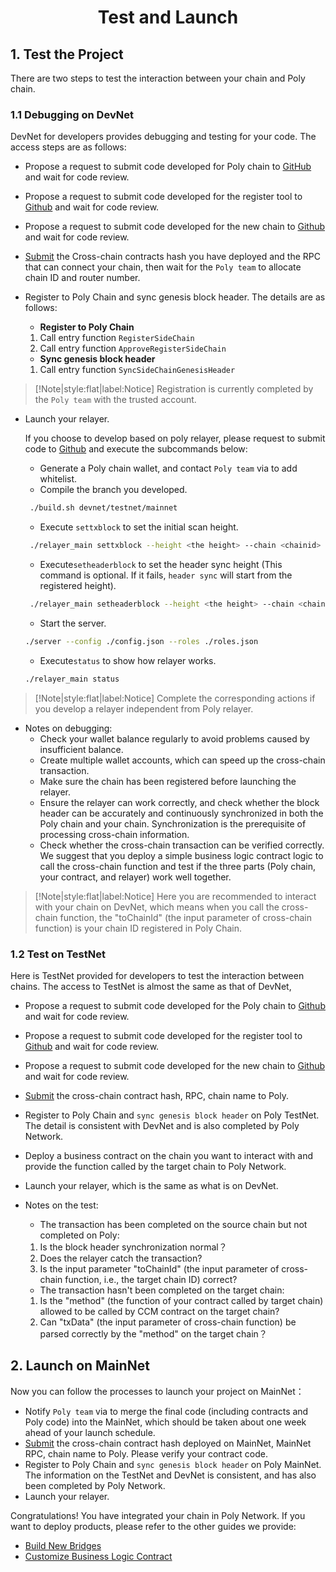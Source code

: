 <h1 align="center">Test and Launch</h1>


## 1. Test the Project

There are two steps to test the interaction between your chain and Poly chain.

### 1.1 Debugging on DevNet
DevNet for developers provides debugging and testing for your code. The access steps are as follows:

- Propose a request to submit code developed for Poly chain to [GitHub](https://github.com/polynetwork/poly.git ) and wait for code review.
- Propose a request to submit code developed for the register tool to [Github](https://github.com/polynetwork/poly-io-test.git) and wait for code review.
- Propose a request to submit code developed for the new chain to [Github](https://github.com/polynetwork/eth-contracts) and wait for code review.
- [Submit](https://docs.google.com/forms/d/e/1FAIpQLScJrZSANf3s7rTJ1BPTE8c6sUU55B1mtBGXe3YCY84i26R1UQ/viewform) the Cross-chain contracts hash you have deployed and the RPC that can connect your chain, then wait for the `Poly team` to allocate chain ID and router number.
- Register to Poly Chain and sync genesis block header. The details are as follows:

  - **Register to Poly Chain**
  1. Call entry function `RegisterSideChain`
  2. Call entry function `ApproveRegisterSideChain`
  - **Sync genesis block header**
  1. Call entry function `SyncSideChainGenesisHeader`

> [!Note|style:flat|label:Notice]
> Registration is currently completed by the `Poly team` with the trusted account.

- Launch your relayer.

  If you choose to develop based on poly relayer, please request to submit code to [Github](https://github.com/polynetwork/poly-relayer) and execute the subcommands below:
  - Generate a Poly chain wallet, and contact `Poly team` via <a class="fab fa-discord" href= "https://discord.com/invite/y6MuEnq"></a> to add whitelist.
  - Compile the branch you developed.
  ```bash
   ./build.sh devnet/testnet/mainnet
  ```
  - Execute `settxblock` to set the initial scan height.
  ```bash
   ./relayer_main settxblock --height <the height> --chain <chainid>
  ```
  - Execute`setheaderblock` to set the header sync height (This command is optional. If it fails, `header sync` will start from the registered height).
  ```bash
   ./relayer_main setheaderblock --height <the height> --chain <chainid>
  ```
  - Start the server.
  ```bash
  ./server --config ./config.json --roles ./roles.json
  ```
  - Execute`status` to show how relayer works.
  ```bash
  ./relayer_main status
  ```

> [!Note|style:flat|label:Notice]
> Complete the corresponding actions if you develop a relayer independent from Poly relayer.

- Notes on debugging:
  - Check your wallet balance regularly to avoid problems caused by insufficient balance.
  - Create multiple wallet accounts, which can speed up the cross-chain transaction.
  - Make sure the chain has been registered before launching the relayer.
  - Ensure the relayer can work correctly, and check whether the block header can be accurately and continuously synchronized in both the Poly chain and your chain. Synchronization is the prerequisite of processing cross-chain information.
  - Check whether the cross-chain transaction can be verified correctly. We suggest that you deploy a simple business logic contract logic to call the cross-chain function and test if the three parts (Poly chain, your contract, and relayer) work well together.

> [!Note|style:flat|label:Notice]
> Here you are recommended to interact with your chain on DevNet, which means when you call the cross-chain function,
> the "toChainId" (the input parameter of cross-chain function) is your chain ID registered in Poly Chain.

### 1.2 Test on TestNet
Here is TestNet provided for developers to test the interaction between chains. The access to TestNet is almost the same as that of DevNet,
- Propose a request to submit code developed for the Poly chain to [Github ](https://github.com/polynetwork/poly.git )and wait for code review.
- Propose a request to submit code developed for the register tool to [Github](https://github.com/polynetwork/poly-io-test.git) and wait for code review.
- Propose a request to submit code developed for the new chain to [Github](https://github.com/polynetwork/eth-contracts.git) and wait for code review.
- [Submit](https://docs.google.com/forms/d/e/1FAIpQLSeRwJPk1_s94Ex92IdnFkdtJQQC8Mc2CUhvXX-MNzeCWHk6zA/viewform) the cross-chain contract hash, RPC, chain name to Poly.
- Register to Poly Chain and `sync genesis block header` on Poly TestNet. The detail is consistent with DevNet and is also completed by Poly Network.
- Deploy a business contract on the chain you want to interact with and provide the function called by the target chain to Poly Network.
- Launch your relayer, which is the same as what is on DevNet.
- Notes on the test:

  - The transaction has been completed on the source chain but not completed on Poly:
  1. Is the block header synchronization normal？
  2. Does the relayer catch the transaction?
  3. Is the input parameter "toChainId" (the input parameter of cross-chain function, i.e., the target chain ID) correct?
  - The transaction hasn't been completed on the target chain:
  1. Is the "method" (the function of your contract called by target chain) allowed to be called by CCM contract on the target chain?
  2. Can "txData" (the input parameter of cross-chain function) be parsed correctly by the "method" on the target chain？

## 2. Launch on MainNet
Now you can follow the processes to launch your project on MainNet：
- Notify `Poly team` via <a class="fab fa-discord" href= "https://discord.com/invite/y6MuEnq"></a> to merge the final code (including contracts and Poly code) into the MainNet, which should be taken about one week ahead of your launch schedule.
- [Submit](https://docs.google.com/forms/d/e/1FAIpQLSf4F1wRq5w8z5wyHh69pIY-R3BUE-p7SeDlExDZYpvjjNCogg/viewform) the cross-chain contract hash deployed on MainNet, MainNet RPC, chain name to Poly. Please verify your contract code.
- Register to Poly Chain and `sync genesis block header` on Poly MainNet. The information on the TestNet and DevNet is consistent, and has also been completed by Poly Network.
- Launch your relayer.


Congratulations! You have integrated your chain in Poly Network. If you want to deploy products, please refer to the other guides we provide:
- [Build New Bridges](../../new_product/integrate_bridge/readme.md)
- [Customize Business Logic Contract](../../new_product/integrate_contracts/readme.md)
